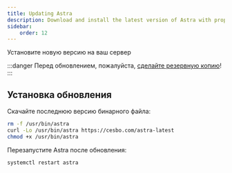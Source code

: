 ```yaml
---
title: Updating Astra
description: Download and install the latest version of Astra with proper backup procedures
sidebar:
    order: 12
---
```


Установите новую версию на ваш сервер

:::danger
Перед обновлением, пожалуйста, [сделайте резервную копию](/en/astra/getting-started/backup/)!
:::

## Установка обновления

Скачайте последнюю версию бинарного файла:

```sh
rm -f /usr/bin/astra
curl -Lo /usr/bin/astra https://cesbo.com/astra-latest
chmod +x /usr/bin/astra
```

Перезапустите Astra после обновления:

```sh
systemctl restart astra
```